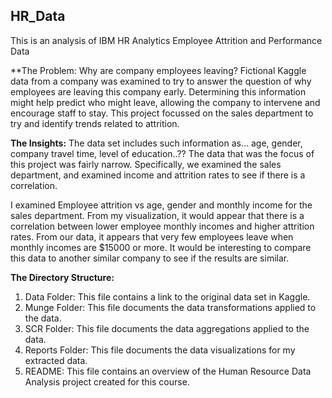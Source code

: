 ## HR_Data
This is an analysis of IBM HR Analytics Employee Attrition and Performance Data

**The Problem:
Why are company employees leaving?
Fictional Kaggle data from a company was examined to try to answer the question of why employees are leaving this company early. Determining this information might help predict who might leave, allowing the company to intervene and encourage staff to stay.   This project focussed on the sales department to try and identify trends related to attrition.
 
**The Insights:**
The data set includes such information as… age, gender, company travel time, level of education..?? The data that was the focus of this project was fairly narrow. Specifically, we examined the sales department, and examined income and attrition rates to see if there is a correlation.
 
I examined Employee attrition vs age, gender and monthly income for the sales department. From my visualization, it would appear that there is a correlation between lower employee monthly incomes and higher attrition rates. From our data, it appears that very few employees leave when monthly incomes are $15000 or more. It would be interesting to compare this data to another similar company to see if the results are similar.
 
**The Directory Structure:**
1. Data Folder: This file contains a link to the original data set in Kaggle.
2. Munge Folder: This file documents the data transformations applied to the data.
3. SCR Folder: This file documents the data aggregations applied to the data.
4. Reports Folder: This file documents the data visualizations for my extracted data.
5. README: This file contains an overview of the Human Resource Data Analysis project created for this course. 
